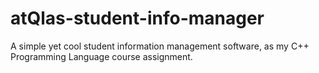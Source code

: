 # atQlas-student-info-manager
A simple yet cool student information management software, as my C++ Programming Language course assignment.
